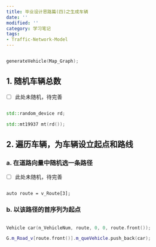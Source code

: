 ```yaml
---
title: 毕业设计思路篇(四)之生成车辆
date: ''
modified: ''
category: 学习笔记
tags:
- Traffic-Network-Model
---
```


```c++
generateVehicle(Map_Graph);
```

##   1.  随机车辆总数

- [ ]  此处未随机，待完善

```C++
std::random_device rd;
std::mt19937 mt(rd());
```



## 2. 遍历车辆，为车辆设立起点和路线

### a. 在道路向量中随机选一条路径

-[ ] 此处未随机，待完善

```
auto route = v_Route[3];
```



### b. 以该路径的首序列为起点

```c++
Vehicle car(n_VehicleNum, route, 0, 0, route.front());
G.m_Road_v[route.front()].m_queVehicle.push_back(car);
```








